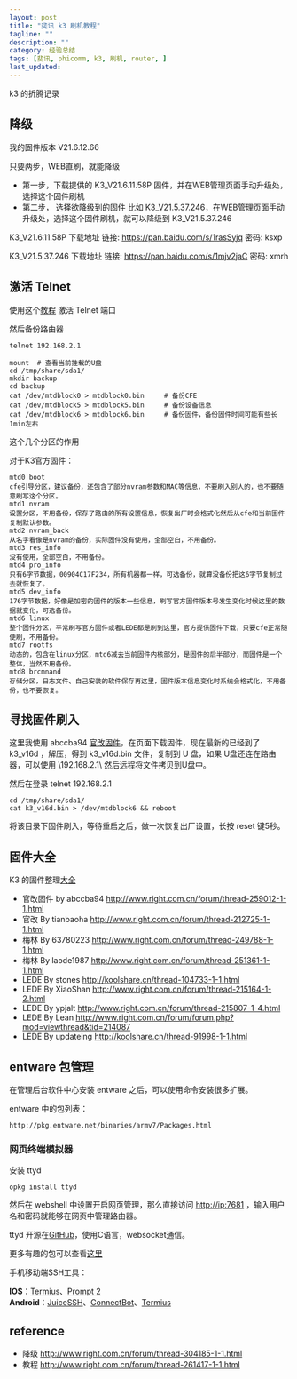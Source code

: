 ```yaml
---
layout: post
title: "斐讯 k3 刷机教程"
tagline: ""
description: ""
category: 经验总结
tags: [斐讯, phicomm, k3, 刷机, router, ]
last_updated: 
---
```


k3 的折腾记录

## 降级
我的固件版本 V21.6.12.66

只要两步，WEB直刷，就能降级


- 第一步，下载提供的 K3_V21.6.11.58P 固件，并在WEB管理页面手动升级处，选择这个固件刷机
- 第二步， 选择欲降级到的固件 比如  K3_V21.5.37.246，在WEB管理页面手动升级处，选择这个固件刷机，就可以降级到  K3_V21.5.37.246

K3_V21.6.11.58P 下载地址
链接: https://pan.baidu.com/s/1rasSyjq 密码: ksxp

K3_V21.5.37.246 下载地址
链接: https://pan.baidu.com/s/1mjv2jaC 密码: xmrh

## 激活 Telnet
使用这个[教程](http://www.right.com.cn/forum/thread-261028-1-1.html) 激活 Telnet 端口

然后备份路由器

    telnet 192.168.2.1

    mount  # 查看当前挂载的U盘
    cd /tmp/share/sda1/
    mkdir backup
    cd backup
    cat /dev/mtdblock0 > mtdblock0.bin     # 备份CFE
    cat /dev/mtdblock5 > mtdblock5.bin     # 备份设备信息
    cat /dev/mtdblock6 > mtdblock6.bin     # 备份固件，备份固件时间可能有些长 1min左右

这个几个分区的作用

对于K3官方固件：

```
mtd0 boot
cfe引导分区，建议备份，还包含了部分nvram参数和MAC等信息，不要刷入别人的，也不要随意刷写这个分区。
mtd1 nvram
设置分区，不用备份，保存了路由的所有设置信息，恢复出厂时会格式化然后从cfe和当前固件复制默认参数。
mtd2 nvram_back
从名字看像是nvram的备份，实际固件没有使用，全部空白，不用备份。
mtd3 res_info
没有使用，全部空白，不用备份。
mtd4 pro_info
只有6字节数据，00904C17F234，所有机器都一样，可选备份，就算没备份把这6字节复制过去就恢复了。
mtd5 dev_info
176字节数据，好像是加密的固件的版本一些信息，刷写官方固件版本号发生变化时候这里的数据就变化，可选备份。
mtd6 linux
整个固件分区，平常刷写官方固件或者LEDE都是刷到这里，官方提供固件下载，只要cfe正常随便刷，不用备份。
mtd7 rootfs
动态的，包含在linux分区，mtd6减去当前固件内核部分，是固件的后半部分，而固件是一个整体，当然不用备份。
mtd8 brcmnand
存储分区，日志文件、自己安装的软件保存再这里，固件版本信息变化时系统会格式化，不用备份，也不要恢复。
```


## 寻找固件刷入

这里我使用 abccba94 [官改固件](http://www.right.com.cn/forum/thread-259012-1-1.html)，在页面下载固件，现在最新的已经到了 k3_v16d ，解压，得到 k3_v16d.bin 文件，复制到 U 盘，如果 U盘还连在路由器，可以使用 \\192.168.2.1\ 然后远程将文件拷贝到U盘中。

然后在登录 telnet 192.168.2.1

    cd /tmp/share/sda1/
    cat k3_v16d.bin > /dev/mtdblock6 && reboot

将该目录下固件刷入，等待重启之后，做一次恢复出厂设置，长按 reset 键5秒。


## 固件大全

K3 的固件整理[大全](http://right.com.cn/forum/thread-255502-1-1.html)

- 官改固件 by abccba94 http://www.right.com.cn/forum/thread-259012-1-1.html
- 官改 By tianbaoha http://www.right.com.cn/forum/thread-212725-1-1.html
- 梅林 By 63780223 http://www.right.com.cn/forum/thread-249788-1-1.html
- 梅林 By laode1987 http://www.right.com.cn/forum/thread-251361-1-1.html
- LEDE By stones http://koolshare.cn/thread-104733-1-1.html
- LEDE By XiaoShan http://www.right.com.cn/forum/thread-215164-1-2.html
- LEDE By ypjalt http://www.right.com.cn/forum/thread-215807-1-4.html
- LEDE By Lean http://www.right.com.cn/forum/forum.php?mod=viewthread&tid=214087
- LEDE By updateing http://koolshare.cn/thread-91998-1-1.html


## entware 包管理
在管理后台软件中心安装 entware 之后，可以使用命令安装很多扩展。

entware 中的包列表：

    http://pkg.entware.net/binaries/armv7/Packages.html

### 网页终端模拟器

安装 ttyd

    opkg install ttyd

然后在 webshell 中设置开启网页管理，那么直接访问 <http://ip:7681> ，输入用户名和密码就能够在网页中管理路由器。

ttyd 开源在[GitHub](https://github.com/tsl0922/ttyd)，使用C语言，websocket通信。

更多有趣的包可以查看[这里](http://www.right.com.cn/forum/thread-212725-1-1.html)


手机移动端SSH工具：

**IOS**：[Termius](https://itunes.apple.com/cn/app/id549039908?mt=8)、[Prompt 2](https://itunes.apple.com/cn/app/id917437289?mt=8)  
**Android**：[JuiceSSH](https://juicessh.com/)、[ConnectBot](https://connectbot.org/)、[Termius](https://termius.com/download/)


## reference

- 降级 <http://www.right.com.cn/forum/thread-304185-1-1.html>
- 教程 <http://www.right.com.cn/forum/thread-261417-1-1.html>
